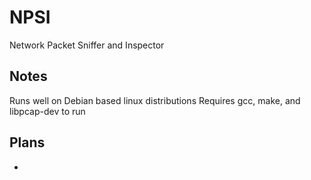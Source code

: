 # NPSI
Network Packet Sniffer and Inspector
## Notes
Runs well on Debian based linux distributions
Requires gcc, make, and libpcap-dev to run

## Plans
 - 
 